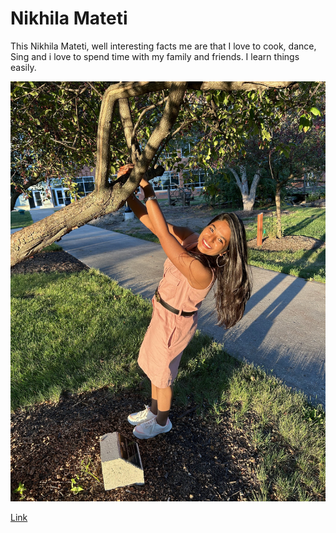 # Nikhila Mateti

This Nikhila Mateti, well interesting facts me are that I love to cook, dance, Sing and i love to spend time with my family and friends. I learn things easily.

![Cutie](Nikki.jpg)

[Link](README.md)

